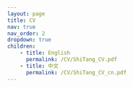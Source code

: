 ```yaml
---
layout: page
title: CV
nav: true
nav_order: 2
dropdown: true
children: 
    - title: English
      permalink: /CV/ShiTang_CV.pdf
    - title: 中文
      permalink: /CV/ShiTang_CV_cn.pdf
---
```

